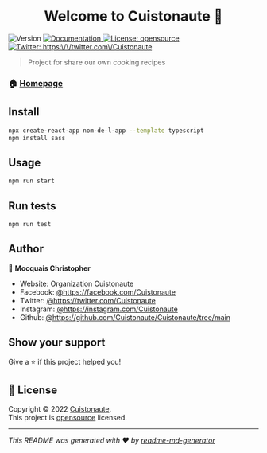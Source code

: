 <h1 align="center">Welcome to Cuistonaute 👋</h1>
<p>
  <img alt="Version" src="https://img.shields.io/badge/version-0.1.0-blue.svg?cacheSeconds=2592000" />
  <a href="Documentation" target="_blank">
    <img alt="Documentation" src="https://img.shields.io/badge/documentation-yes-brightgreen.svg" />
  </a>
  <a href="openSource" target="_blank">
    <img alt="License: opensource" src="https://img.shields.io/badge/License-opensource-yellow.svg" />
  </a>
  <a href="https://twitter.com/https:\/\/twitter.com\/Cuistonaute" target="_blank">
    <img alt="Twitter: https:\/\/twitter.com\/Cuistonaute" src="https://img.shields.io/twitter/follow/https:\/\/twitter.com\/Cuistonaute.svg?style=social" />
  </a>
</p>

> Project for share our own cooking recipes

### 🏠 [Homepage](index.html)

## Install

```sh
npx create-react-app nom-de-l-app --template typescript
npm install sass
```

## Usage

```sh
npm run start
```

## Run tests

```sh
npm run test
```

## Author

👤 **Mocquais Christopher**

* Website: Organization Cuistonaute
* Facebook: [@https:\/\/facebook.com\/Cuistonaute](https://facebook.com/https:\/\/facebook.com\/Cuistonaute)
* Twitter: [@https:\/\/twitter.com\/Cuistonaute](https://twitter.com/https:\/\/twitter.com\/Cuistonaute)
* Instagram: [@https:\/\/instagram.com\/Cuistonaute](https://instagram.com/https:\/\/instagram.com\/Cuistonaute)
* Github: [@https:\/\/github.com\/Cuistonaute\/Cuistonaute\/tree\/main](https://github.com/https:\/\/github.com\/Cuistonaute\/Cuistonaute\/tree\/main)

## Show your support

Give a ⭐️ if this project helped you!

## 📝 License

Copyright © 2022 [Cuistonaute](https://github.com/https:\/\/github.com\/Cuistonaute\/Cuistonaute\/tree\/main).<br />
This project is [opensource](OpenSource) licensed.

***
_This README was generated with ❤️ by [readme-md-generator](https://github.com/kefranabg/readme-md-generator)_